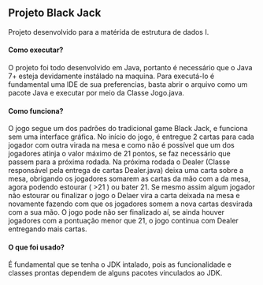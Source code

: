 <h2>Projeto Black Jack</h2>

Projeto desenvolvido para a matérida de estrutura de dados I.

<h4>Como executar?</h4>

O projeto foi todo desenvolvido em Java, portanto é necessário que o Java 7+ esteja devidamente instálado na maquina. Para executá-lo é fundamental uma IDE de sua preferencias, basta abrir o arquivo como um pacote Java e executar por meio da Classe Jogo.java.

<h4>Como funciona?</h4>

O jogo segue um dos padrões do tradicional game Black Jack, e funciona sem uma interface gráfica.
No início do jogo, é entregue 2 cartas para cada jogador com outra virada na mesa e como não é possível que um dos jogadores atinja o valor máximo de 21 pontos, se faz necessário que passem para a próxima rodada. Na próxima rodada o Dealer (Classe responsável pela entrega de cartas Dealer.java) deixa uma carta sobre a mesa, obrigando os jogadores somarem as cartas da mão com a da mesa, agora podendo estourar ( >21 ) ou bater 21. Se mesmo assim algum jogador não estourar ou finalizar o jogo o Delaer vira a carta deixada na mesa e novamente fazendo com que os jogadores somem a nova cartas desvirada com a sua mão. O jogo pode não ser finalizado aí, se ainda houver jogadores com a pontuação menor que 21, o jogo continua com Dealer entregando mais cartas.

<h4>O que foi usado?</h4>

É fundamental que se tenha o JDK intalado, pois as funcionalidade e classes prontas dependem de alguns pacotes vinculados ao JDK.
